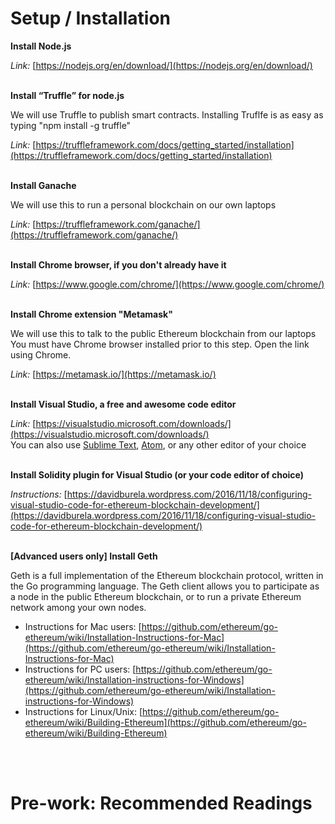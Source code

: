 # Setup / Installation

**Install Node.js**

_Link:_  [https://nodejs.org/en/download/](https://nodejs.org/en/download/) 
<br />
<br />

**Install “Truffle” for node.js**

We will use Truffle to publish smart contracts.
Installing Truflfe is as easy as typing "npm install -g truffle"

_Link:_  [https://truffleframework.com/docs/getting_started/installation](https://truffleframework.com/docs/getting_started/installation)
<br />
<br />

**Install Ganache**

We will use this to run a personal blockchain on our own laptops

_Link:_ [https://truffleframework.com/ganache/](https://truffleframework.com/ganache/)
<br />
<br />
  
**Install Chrome browser, if you don't already have it**

_Link:_ [https://www.google.com/chrome/](https://www.google.com/chrome/)
<br />
<br />


**Install Chrome extension "Metamask"**

We will use this to talk to the public Ethereum blockchain from our laptops
You must have Chrome browser installed prior to this step. Open the link using Chrome.

_Link:_ [https://metamask.io/](https://metamask.io/)
 <br />
 <br />
 

**Install Visual Studio, a free and awesome code editor**

_Link:_ [https://visualstudio.microsoft.com/downloads/](https://visualstudio.microsoft.com/downloads/)  
You can also use  [Sublime Text](https://www.sublimetext.com/),  [Atom](https://atom.io/), or any other editor of your choice
<br />
<br />


**Install Solidity plugin for Visual Studio (or your code editor of choice)**

_Instructions:_ [https://davidburela.wordpress.com/2016/11/18/configuring-visual-studio-code-for-ethereum-blockchain-development/](https://davidburela.wordpress.com/2016/11/18/configuring-visual-studio-code-for-ethereum-blockchain-development/)
<br />
<br />
  
  
**[Advanced users only] Install Geth**

Geth is a full implementation of the Ethereum blockchain protocol, written in the Go programming language. The Geth client allows you to participate as a node in the public Ethereum blockchain, or to run a private Ethereum network among your own nodes.
-   Instructions for Mac users: [https://github.com/ethereum/go-ethereum/wiki/Installation-Instructions-for-Mac](https://github.com/ethereum/go-ethereum/wiki/Installation-Instructions-for-Mac)  
-   Instructions for PC users: [https://github.com/ethereum/go-ethereum/wiki/Installation-instructions-for-Windows](https://github.com/ethereum/go-ethereum/wiki/Installation-instructions-for-Windows)  
-   Instructions for Linux/Unix: [https://github.com/ethereum/go-ethereum/wiki/Building-Ethereum](https://github.com/ethereum/go-ethereum/wiki/Building-Ethereum)
<br />
<br />

# Pre-work: Recommended Readings

